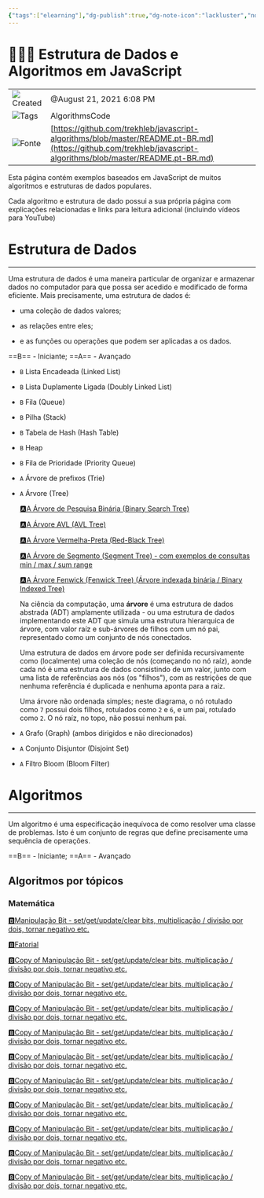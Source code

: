 ```yaml
---
{"tags":["elearning"],"dg-publish":true,"dg-note-icon":"lackluster","noteIcon":"lackluster","permalink":"/04-resources-material-para-zettel/elearning/estrutura-de-dados-e-algoritmos-em-java-script/","dgPassFrontmatter":true,"created":"2025-10-16T10:14:26.150+01:00","updated":"2025-10-24T15:47:03.333+01:00"}
---
```


# 👨🏻‍🏫 Estrutura de Dados e Algoritmos em JavaScript

|   |   |
|---|---|
|![](Dashboard/Attachments/clock_gray%2051.svg)Created|@August 21, 2021 6:08 PM|
|![](Dashboard/Attachments/list_gray%20763.svg)Tags|AlgorithmsCode|
|![](Dashboard/Attachments/link_gray%20382.svg)Fonte|[https://github.com/trekhleb/javascript-algorithms/blob/master/README.pt-BR.md](https://github.com/trekhleb/javascript-algorithms/blob/master/README.pt-BR.md)|

Esta página contém exemplos baseados em JavaScript de muitos algoritmos e estruturas de dados populares.

Cada algoritmo e estrutura de dado possui a sua própria página com explicações relacionadas e links para leitura adicional (incluindo vídeos para YouTube)

# Estrutura de Dados

---

Uma estrutura de dados é uma maneira particular de organizar e armazenar dados no computador para que possa ser acedido e modificado de forma eficiente. Mais precisamente, uma estrutura de dados é:

- uma coleção de dados valores;

- as relações entre eles;

- e as funções ou operações que podem ser aplicadas a os dados.

==B== - Iniciante; ==A== - Avançado

- `B` Lista Encadeada (Linked List)

- `B` Lista Duplamente Ligada (Doubly Linked List)

- `B` Fila (Queue)

- `B` Pilha (Stack)

- `B` Tabela de Hash (Hash Table)

- `B` Heap

- `B` Fila de Prioridade (Priority Queue)

- `A` Árvore de prefixos (Trie)

- `A` Árvore (Tree)
    
    [🅰️A Árvore de Pesquisa Binária (Binary Search Tree)](Estrutura%20de%20Dados%20e%20Algoritmos%20em%20JavaScript/A%20%C3%81rvore%20de%20Pesquisa%20Bin%C3%A1ria%20\(Binary%20Search%20Tree\)%209379f6bbccfe4ce9a985661a25956c9c.html)
    
    [🅰️A Árvore AVL (AVL Tree)](Estrutura%20de%20Dados%20e%20Algoritmos%20em%20JavaScript/A%20%C3%81rvore%20AVL%20\(AVL%20Tree\)%205d0df46da4314087956537bc84be2dc5.html)
    
    [🅰️A Árvore Vermelha-Preta (Red-Black Tree)](Estrutura%20de%20Dados%20e%20Algoritmos%20em%20JavaScript/A%20%C3%81rvore%20Vermelha-Preta%20\(Red-Black%20Tree\)%20e7ebfd86041f49439d40e0562f15dee4.html)
    
    [🅰️A Árvore de Segmento (Segment Tree) - com exemplos de consultas min / max / sum range](Estrutura%20de%20Dados%20e%20Algoritmos%20em%20JavaScript/A%20%C3%81rvore%20de%20Segmento%20\(Segment%20Tree\)%20-%20com%20exemplos%2021b88ca55b8e4aca9fa99ff168fad2b7.html)
    
    [🅰️A Árvore Fenwick (Fenwick Tree) (Árvore indexada binária / Binary Indexed Tree)](Estrutura%20de%20Dados%20e%20Algoritmos%20em%20JavaScript/A%20%C3%81rvore%20Fenwick%20\(Fenwick%20Tree\)%20\(%C3%81rvore%20indexada%20b%209f24947fa040407690141b1b5cb1e1ac.html)
    
    Na ciência da computação, uma **árvore** é uma estrutura de dados abstrada (ADT) amplamente utilizada - ou uma estrutura de dados implementando este ADT que simula uma estrutura hierarquica de árvore, com valor raíz e sub-árvores de filhos com um nó pai, representado como um conjunto de nós conectados.
    
    Uma estrutura de dados em árvore pode ser definida recursivamente como (localmente) uma coleção de nós (começando no nó raíz), aonde cada nó é uma estrutura de dados consistindo de um valor, junto com uma lista de referências aos nós (os "filhos"), com as restrições de que nenhuma referência é duplicada e nenhuma aponta para a raiz.
    
    Uma árvore não ordenada simples; neste diagrama, o nó rotulado como `7` possui dois filhos, rotulados como `2` e `6`, e um pai, rotulado como `2`. O nó raíz, no topo, não possui nenhum pai.
    

- `A` Grafo (Graph) (ambos dirigidos e não direcionados)

- `A` Conjunto Disjuntor (Disjoint Set)

- `A` Filtro Bloom (Bloom Filter)

# Algoritmos

---

Um algoritmo é uma especificação inequívoca de como resolver uma classe de problemas. Isto é um conjunto de regras que define precisamente uma sequência de operações.

==B== - Iniciante; ==A== - Avançado

## Algoritmos por tópicos

### Matemática

[🅱️Manipulação Bit - set/get/update/clear bits, multiplicação / divisão por dois, tornar negativo etc.](Estrutura%20de%20Dados%20e%20Algoritmos%20em%20JavaScript/Manipula%C3%A7%C3%A3o%20Bit%20-%20set%20get%20update%20clear%20bits,%20multi%2006375c55d22f48fe850c8f92c5cfcb36.html)

[🅱️Fatorial](Estrutura%20de%20Dados%20e%20Algoritmos%20em%20JavaScript/Fatorial%20fbd58e5b336b400bbd854d6d5cba9b92.html)

[🅱️Copy of Manipulação Bit - set/get/update/clear bits, multiplicação / divisão por dois, tornar negativo etc.](Estrutura%20de%20Dados%20e%20Algoritmos%20em%20JavaScript/Copy%20of%20Manipula%C3%A7%C3%A3o%20Bit%20-%20set%20get%20update%20clear%20bit%203f4af3ee8a4f4876a3b11c5462dd1478.html)

[🅱️Copy of Manipulação Bit - set/get/update/clear bits, multiplicação / divisão por dois, tornar negativo etc.](Estrutura%20de%20Dados%20e%20Algoritmos%20em%20JavaScript/Copy%20of%20Manipula%C3%A7%C3%A3o%20Bit%20-%20set%20get%20update%20clear%20bit%208688eb3f7db645a08349bfbceba65362.html)

[🅱️Copy of Manipulação Bit - set/get/update/clear bits, multiplicação / divisão por dois, tornar negativo etc.](Estrutura%20de%20Dados%20e%20Algoritmos%20em%20JavaScript/Copy%20of%20Manipula%C3%A7%C3%A3o%20Bit%20-%20set%20get%20update%20clear%20bit%20b43c4c113abd49a2a4afa3c4c0766872.html)

[🅱️Copy of Manipulação Bit - set/get/update/clear bits, multiplicação / divisão por dois, tornar negativo etc.](Estrutura%20de%20Dados%20e%20Algoritmos%20em%20JavaScript/Copy%20of%20Manipula%C3%A7%C3%A3o%20Bit%20-%20set%20get%20update%20clear%20bit%204dc102a1f029471283977d6287f63c0f.html)

[🅱️Copy of Manipulação Bit - set/get/update/clear bits, multiplicação / divisão por dois, tornar negativo etc.](Estrutura%20de%20Dados%20e%20Algoritmos%20em%20JavaScript/Copy%20of%20Manipula%C3%A7%C3%A3o%20Bit%20-%20set%20get%20update%20clear%20bit%20bbbfecaae3aa41f394ab29b91a21e755.html)

[🅱️Copy of Manipulação Bit - set/get/update/clear bits, multiplicação / divisão por dois, tornar negativo etc.](Estrutura%20de%20Dados%20e%20Algoritmos%20em%20JavaScript/Copy%20of%20Manipula%C3%A7%C3%A3o%20Bit%20-%20set%20get%20update%20clear%20bit%2058451fddc0a044eda78be0a4ea28a738.html)

[🅱️Copy of Manipulação Bit - set/get/update/clear bits, multiplicação / divisão por dois, tornar negativo etc.](Estrutura%20de%20Dados%20e%20Algoritmos%20em%20JavaScript/Copy%20of%20Manipula%C3%A7%C3%A3o%20Bit%20-%20set%20get%20update%20clear%20bit%20f7c7f367bccc412c98ef13bcbe20a9d9.html)

[🅱️Copy of Manipulação Bit - set/get/update/clear bits, multiplicação / divisão por dois, tornar negativo etc.](Estrutura%20de%20Dados%20e%20Algoritmos%20em%20JavaScript/Copy%20of%20Manipula%C3%A7%C3%A3o%20Bit%20-%20set%20get%20update%20clear%20bit%2016933c88fe5b4857bd60db26068eed2a.html)

[🅱️Copy of Manipulação Bit - set/get/update/clear bits, multiplicação / divisão por dois, tornar negativo etc.](Estrutura%20de%20Dados%20e%20Algoritmos%20em%20JavaScript/Copy%20of%20Manipula%C3%A7%C3%A3o%20Bit%20-%20set%20get%20update%20clear%20bit%20b690bcc1724141318b202d663b078bdb.html)

[🅱️Copy of Manipulação Bit - set/get/update/clear bits, multiplicação / divisão por dois, tornar negativo etc.](Estrutura%20de%20Dados%20e%20Algoritmos%20em%20JavaScript/Copy%20of%20Manipula%C3%A7%C3%A3o%20Bit%20-%20set%20get%20update%20clear%20bit%20e13eb83b46ea43ce8e2c1c2a88f5341d.html)